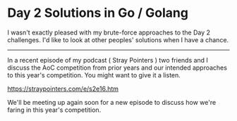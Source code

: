 # Day 2 Solutions in Go / Golang

I wasn't exactly pleased with my brute-force approaches to the Day 2 challenges.  I'd like to look at other peoples' solutions when I have a chance.

---

In a recent episode of my podcast ( Stray Pointers ) two friends and I discuss the AoC competition from prior years and our intended approaches to this year's competition.  You might want to give it a listen.

https://straypointers.com/e/s2e16.htm

We'll be meeting up again soon for a new episode to discuss how we're faring in this year's competition.
